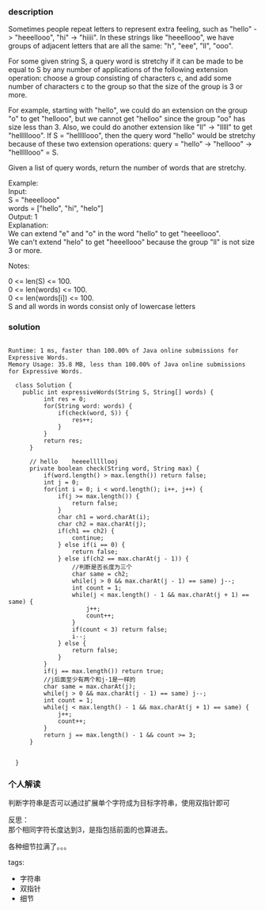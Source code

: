 ### description    
  Sometimes people repeat letters to represent extra feeling, such as "hello" -> "heeellooo", "hi" -> "hiiii".  In these strings like "heeellooo", we have groups of adjacent letters that are all the same:  "h", "eee", "ll", "ooo".  
    
  For some given string S, a query word is stretchy if it can be made to be equal to S by any number of applications of the following extension operation: choose a group consisting of characters c, and add some number of characters c to the group so that the size of the group is 3 or more.  
    
  For example, starting with "hello", we could do an extension on the group "o" to get "hellooo", but we cannot get "helloo" since the group "oo" has size less than 3.  Also, we could do another extension like "ll" -> "lllll" to get "helllllooo".  If S = "helllllooo", then the query word "hello" would be stretchy because of these two extension operations: query = "hello" -> "hellooo" -> "helllllooo" = S.  
    
  Given a list of query words, return the number of words that are stretchy.   
    
     
    
  Example:  
  Input:   
  S = "heeellooo"  
  words = ["hello", "hi", "helo"]  
  Output: 1  
  Explanation:   
  We can extend "e" and "o" in the word "hello" to get "heeellooo".  
  We can't extend "helo" to get "heeellooo" because the group "ll" is not size 3 or more.  
     
    
  Notes:  
    
  0 <= len(S) <= 100.  
  0 <= len(words) <= 100.  
  0 <= len(words[i]) <= 100.  
  S and all words in words consist only of lowercase letters  
### solution    
```    
  
Runtime: 1 ms, faster than 100.00% of Java online submissions for Expressive Words.  
Memory Usage: 35.8 MB, less than 100.00% of Java online submissions for Expressive Words.  
  
  class Solution {  
    public int expressiveWords(String S, String[] words) {  
          int res = 0;  
          for(String word: words) {  
              if(check(word, S)) {  
                  res++;  
              }  
          }  
          return res;  
      }  
    
      // hello    heeeelllllooj  
      private boolean check(String word, String max) {  
          if(word.length() > max.length()) return false;  
          int j = 0;  
          for(int i = 0; i < word.length(); i++, j++) {  
              if(j >= max.length()) {  
                  return false;  
              }  
              char ch1 = word.charAt(i);  
              char ch2 = max.charAt(j);  
              if(ch1 == ch2) {  
                  continue;  
              } else if(i == 0) {  
                  return false;  
              } else if(ch2 == max.charAt(j - 1)) {  
                  //判断是否长度为三个  
                  char same = ch2;  
                  while(j > 0 && max.charAt(j - 1) == same) j--;  
                  int count = 1;  
                  while(j < max.length() - 1 && max.charAt(j + 1) == same) {  
                      j++;  
                      count++;  
                  }  
                  if(count < 3) return false;  
                  i--;  
              } else {  
                  return false;  
              }  
          }  
          if(j == max.length()) return true;  
          //j后面至少有两个和j-1是一样的  
          char same = max.charAt(j);  
          while(j > 0 && max.charAt(j - 1) == same) j--;  
          int count = 1;  
          while(j < max.length() - 1 && max.charAt(j + 1) == same) {  
              j++;  
              count++;  
          }  
          return j == max.length() - 1 && count >= 3;  
      }  
    
    
  }  
```    
    
### 个人解读    
  判断字符串是否可以通过扩展单个字符成为目标字符串，使用双指针即可  
    
  反思：  
  那个相同字符长度达到3，是指包括前面的也算进去。  
    
  各种细节拉满了。。。  
    
tags:    
  -  字符串  
  -  双指针  
  -  细节  
